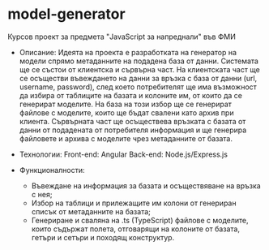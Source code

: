 # model-generator

Курсов проект за предмета "JavaScript за напреднали" във ФМИ

 - Описание:
  Идеята на проекта е разработката на генератор на модели спрямо метаданните на подадена база от данни. Системата ще се състои от клиентска и сървърна част. 
  На клиентската част ще се осъществи въвеждането на данни за връзка с база от данни (url, username, password), след което потребителят ще има възможност да избира от таблиците на базата и колоните им, от които да се генерират моделите. На база на този избор ще се генерират файлове с моделите, които ще бъдат свалени като архив при клиента.
  Сървърната част ще осъществева връзката с базата от данни от подадената от потребителя информация и ще генерира файловете и архива с моделите чрез метаданните от базата.
  
  - Технологии:
  Front-end: Angular
  Back-end: Node.js/Express.js
  
  - Функционалности:
    - Въвеждане на информация за базата и осъществяване на връзка с нея;
    - Избор на таблици и прилежащите им колони от генериран списък от метаданните на базата;
    - Генериране и сваляна на .ts (TypeScript) файлове с моделите, които съдържат полета, отговарящи на колоните от базата, гетъри и сетъри и походящ конструктур.
